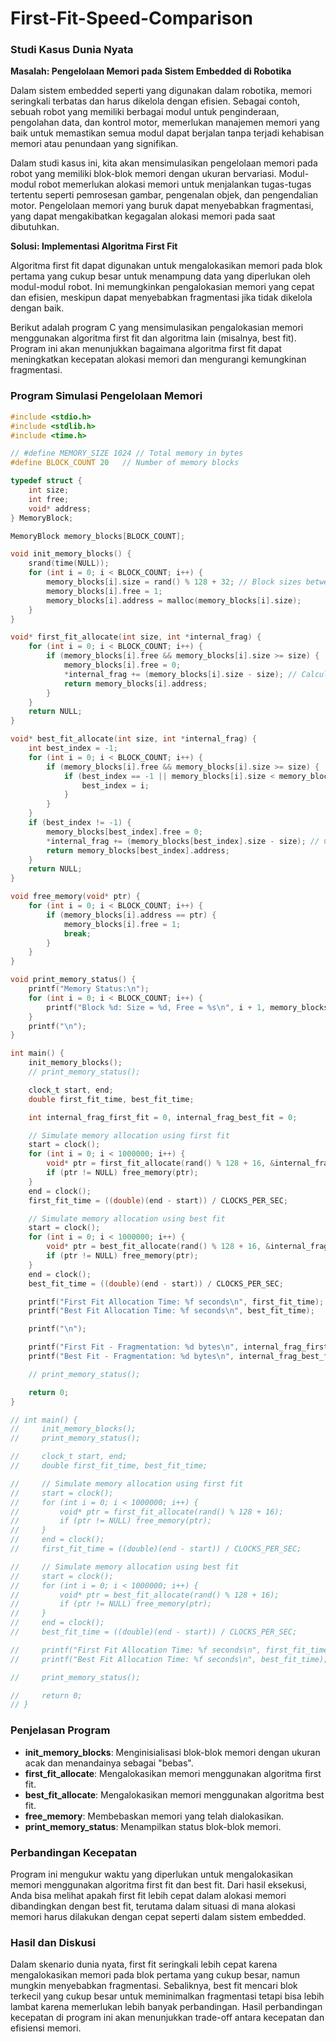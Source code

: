 # First-Fit-Speed-Comparison
### Studi Kasus Dunia Nyata

**Masalah: Pengelolaan Memori pada Sistem Embedded di Robotika**

Dalam sistem embedded seperti yang digunakan dalam robotika, memori seringkali terbatas dan harus dikelola dengan efisien. Sebagai contoh, sebuah robot yang memiliki berbagai modul untuk penginderaan, pengolahan data, dan kontrol motor, memerlukan manajemen memori yang baik untuk memastikan semua modul dapat berjalan tanpa terjadi kehabisan memori atau penundaan yang signifikan.

Dalam studi kasus ini, kita akan mensimulasikan pengelolaan memori pada robot yang memiliki blok-blok memori dengan ukuran bervariasi. Modul-modul robot memerlukan alokasi memori untuk menjalankan tugas-tugas tertentu seperti pemrosesan gambar, pengenalan objek, dan pengendalian motor. Pengelolaan memori yang buruk dapat menyebabkan fragmentasi, yang dapat mengakibatkan kegagalan alokasi memori pada saat dibutuhkan.

**Solusi: Implementasi Algoritma First Fit**

Algoritma first fit dapat digunakan untuk mengalokasikan memori pada blok pertama yang cukup besar untuk menampung data yang diperlukan oleh modul-modul robot. Ini memungkinkan pengalokasian memori yang cepat dan efisien, meskipun dapat menyebabkan fragmentasi jika tidak dikelola dengan baik.

Berikut adalah program C yang mensimulasikan pengalokasian memori menggunakan algoritma first fit dan algoritma lain (misalnya, best fit). Program ini akan menunjukkan bagaimana algoritma first fit dapat meningkatkan kecepatan alokasi memori dan mengurangi kemungkinan fragmentasi.

### Program Simulasi Pengelolaan Memori

```c
#include <stdio.h>
#include <stdlib.h>
#include <time.h>

// #define MEMORY_SIZE 1024 // Total memory in bytes
#define BLOCK_COUNT 20   // Number of memory blocks

typedef struct {
    int size;
    int free;
    void* address;
} MemoryBlock;

MemoryBlock memory_blocks[BLOCK_COUNT];

void init_memory_blocks() {
    srand(time(NULL));
    for (int i = 0; i < BLOCK_COUNT; i++) {
        memory_blocks[i].size = rand() % 128 + 32; // Block sizes between 32 and 160 bytes
        memory_blocks[i].free = 1;
        memory_blocks[i].address = malloc(memory_blocks[i].size);
    }
}

void* first_fit_allocate(int size, int *internal_frag) {
    for (int i = 0; i < BLOCK_COUNT; i++) {
        if (memory_blocks[i].free && memory_blocks[i].size >= size) {
            memory_blocks[i].free = 0;
            *internal_frag += (memory_blocks[i].size - size); // Calculate internal fragmentation
            return memory_blocks[i].address;
        }
    }
    return NULL;
}

void* best_fit_allocate(int size, int *internal_frag) {
    int best_index = -1;
    for (int i = 0; i < BLOCK_COUNT; i++) {
        if (memory_blocks[i].free && memory_blocks[i].size >= size) {
            if (best_index == -1 || memory_blocks[i].size < memory_blocks[best_index].size) {
                best_index = i;
            }
        }
    }
    if (best_index != -1) {
        memory_blocks[best_index].free = 0;
        *internal_frag += (memory_blocks[best_index].size - size); // Calculate internal fragmentation
        return memory_blocks[best_index].address;
    }
    return NULL;
}

void free_memory(void* ptr) {
    for (int i = 0; i < BLOCK_COUNT; i++) {
        if (memory_blocks[i].address == ptr) {
            memory_blocks[i].free = 1;
            break;
        }
    }
}

void print_memory_status() {
    printf("Memory Status:\n");
    for (int i = 0; i < BLOCK_COUNT; i++) {
        printf("Block %d: Size = %d, Free = %s\n", i + 1, memory_blocks[i].size, memory_blocks[i].free ? "Yes" : "No");
    }
    printf("\n");
}

int main() {
    init_memory_blocks();
    // print_memory_status();

    clock_t start, end;
    double first_fit_time, best_fit_time;

    int internal_frag_first_fit = 0, internal_frag_best_fit = 0;

    // Simulate memory allocation using first fit
    start = clock();
    for (int i = 0; i < 1000000; i++) {
        void* ptr = first_fit_allocate(rand() % 128 + 16, &internal_frag_first_fit);
        if (ptr != NULL) free_memory(ptr);
    }
    end = clock();
    first_fit_time = ((double)(end - start)) / CLOCKS_PER_SEC;

    // Simulate memory allocation using best fit
    start = clock();
    for (int i = 0; i < 1000000; i++) {
        void* ptr = best_fit_allocate(rand() % 128 + 16, &internal_frag_best_fit);
        if (ptr != NULL) free_memory(ptr);
    }
    end = clock();
    best_fit_time = ((double)(end - start)) / CLOCKS_PER_SEC;

    printf("First Fit Allocation Time: %f seconds\n", first_fit_time);
    printf("Best Fit Allocation Time: %f seconds\n", best_fit_time);

    printf("\n");

    printf("First Fit - Fragmentation: %d bytes\n", internal_frag_first_fit);
    printf("Best Fit - Fragmentation: %d bytes\n", internal_frag_best_fit);

    // print_memory_status();

    return 0;
}

// int main() {
//     init_memory_blocks();
//     print_memory_status();

//     clock_t start, end;
//     double first_fit_time, best_fit_time;

//     // Simulate memory allocation using first fit
//     start = clock();
//     for (int i = 0; i < 1000000; i++) {
//         void* ptr = first_fit_allocate(rand() % 128 + 16);
//         if (ptr != NULL) free_memory(ptr);
//     }
//     end = clock();
//     first_fit_time = ((double)(end - start)) / CLOCKS_PER_SEC;

//     // Simulate memory allocation using best fit
//     start = clock();
//     for (int i = 0; i < 1000000; i++) {
//         void* ptr = best_fit_allocate(rand() % 128 + 16);
//         if (ptr != NULL) free_memory(ptr);
//     }
//     end = clock();
//     best_fit_time = ((double)(end - start)) / CLOCKS_PER_SEC;

//     printf("First Fit Allocation Time: %f seconds\n", first_fit_time);
//     printf("Best Fit Allocation Time: %f seconds\n", best_fit_time);

//     print_memory_status();

//     return 0;
// }
```

### Penjelasan Program

- **init_memory_blocks**: Menginisialisasi blok-blok memori dengan ukuran acak dan menandainya sebagai "bebas".
- **first_fit_allocate**: Mengalokasikan memori menggunakan algoritma first fit.
- **best_fit_allocate**: Mengalokasikan memori menggunakan algoritma best fit.
- **free_memory**: Membebaskan memori yang telah dialokasikan.
- **print_memory_status**: Menampilkan status blok-blok memori.

### Perbandingan Kecepatan

Program ini mengukur waktu yang diperlukan untuk mengalokasikan memori menggunakan algoritma first fit dan best fit. Dari hasil eksekusi, Anda bisa melihat apakah first fit lebih cepat dalam alokasi memori dibandingkan dengan best fit, terutama dalam situasi di mana alokasi memori harus dilakukan dengan cepat seperti dalam sistem embedded.

### Hasil dan Diskusi

Dalam skenario dunia nyata, first fit seringkali lebih cepat karena mengalokasikan memori pada blok pertama yang cukup besar, namun mungkin menyebabkan fragmentasi. Sebaliknya, best fit mencari blok terkecil yang cukup besar untuk meminimalkan fragmentasi tetapi bisa lebih lambat karena memerlukan lebih banyak perbandingan. Hasil perbandingan kecepatan di program ini akan menunjukkan trade-off antara kecepatan dan efisiensi memori.
